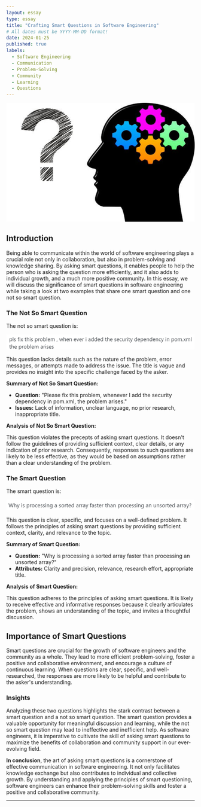 ```yaml
---
layout: essay
type: essay
title: "Crafting Smart Questions in Software Engineering"
# All dates must be YYYY-MM-DD format!
date: 2024-01-25
published: true
labels:
  - Software Engineering
  - Communication
  - Problem-Solving
  - Community
  - Learning
  - Questions
---
```


![Smart Picture](img/Smart-Questions-for-Managers-to-Lead-Better.png)

## Introduction

Being able to communicate within the world of software engineering plays a crucial role not only in collaboration, but also in problem-solving and knowledge sharing. By asking smart questions, it enables people to help the person who is asking the question more efficiently, and it also adds to individual growth, and a much more positive community. In this essay, we will discuss the significance of smart questions in software engineering while taking a look at two examples that share one smart question and one not so smart question.

### The Not So Smart Question

The not so smart question is:

![Not So Smart Question](img/notSmartQuestion.png)

This question lacks details such as the nature of the problem, error messages, or attempts made to address the issue. The title is vague and provides no insight into the specific challenge faced by the asker.

**Summary of Not So Smart Question:**
- **Question:** "Please fix this problem, whenever I add the security dependency in pom.xml, the problem arises."
- **Issues:** Lack of information, unclear language, no prior research, inappropriate title.

**Analysis of Not So Smart Question:**

This question violates the precepts of asking smart questions. It doesn't follow the guidelines of providing sufficient context, clear details, or any indication of prior research. Consequently, responses to such questions are likely to be less effective, as they would be based on assumptions rather than a clear understanding of the problem.

### The Smart Question

The smart question is:

![Smart Question](img/smartQuestion.png)

This question is clear, specific, and focuses on a well-defined problem. It follows the principles of asking smart questions by providing sufficient context, clarity, and relevance to the topic.

**Summary of Smart Question:**
- **Question:** "Why is processing a sorted array faster than processing an unsorted array?"
- **Attributes:** Clarity and precision, relevance, research effort, appropriate title.

**Analysis of Smart Question:**

This question adheres to the principles of asking smart questions. It is likely to receive effective and informative responses because it clearly articulates the problem, shows an understanding of the topic, and invites a thoughtful discussion.

## Importance of Smart Questions

Smart questions are crucial for the growth of software engineers and the community as a whole. They lead to more efficient problem-solving, foster a positive and collaborative environment, and encourage a culture of continuous learning. When questions are clear, specific, and well-researched, the responses are more likely to be helpful and contribute to the asker's understanding.

### Insights

Analyzing these two questions highlights the stark contrast between a smart question and a not so smart question. The smart question provides a valuable opportunity for meaningful discussion and learning, while the not so smart question may lead to ineffective and inefficient help. As software engineers, it is imperative to cultivate the skill of asking smart questions to maximize the benefits of collaboration and community support in our ever-evolving field.

**In conclusion**, the art of asking smart questions is a cornerstone of effective communication in software engineering. It not only facilitates knowledge exchange but also contributes to individual and collective growth. By understanding and applying the principles of smart questioning, software engineers can enhance their problem-solving skills and foster a positive and collaborative community.

---

